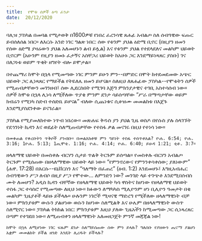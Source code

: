 ```yaml
---
title:  የሞቱ ሰዎች ዕጣ ፈንታ
date:  20/12/2020
---
```


ባሊዝ ፓስካል በመባል የሚታወቅ በ1600ዎቹ የነበረ ፈረንሳዊ ጸሐፊ አብልጦ ስለ ሰብዓዊው ፍጡር ይብሰለሰል ነበር። ለእርሱ አንድ ነገር ግልጽ ነበር: ሰው የቱንም ያህል ዕድሜ ቢኖር (በዚያን ዘመን የሰው ዕድሜ ያዛሬውን ያህል አለመሆኑን ልብ ይሏል) እና የቱንም ያህል የተደላደለና መልካም ህይወት ቢኖርም (አሁንም የዚያን ዘመኑ ፈታኝና አስቸጋሪ ህይወት ከአሁኑ ጋር እንደማይነጻጸር ያስቡ) ገና በለጋነቱ ወይም ጥቂት ዘግየት ብሎ ይሞታል።

በተጨማሪ ከሞት በኋላ የሚመጣው ነገር ምንም ይሁን ምን--በምድር በሞት ከተደመደመው አጭር ህይወት ጋር ሊነጻጸር የማይችል የትዬለሌ ዘመን ይሆናል። ስለዚህ ለጸሐፊው ፓስካል--የሞቱትን ሰዎች የሚጠብቃቸውን መገንዘብ፤ ሰው ሊደርስበት የሚገባ እጅግ ምክንያታዊና ተገቢ አስተሳሰብ ነው። ሰዎች ከሞቱ በኋላ ሊነሳ ለሚችለው ጥያቄ ምንም ደንታ ሳይሰጣቸው “ሥራ በማጣታቸው ወይም ክብሬን የሚነካ ስድብ ተሰድቤ ይሆናል” ብለው ሲጨነቁና ሲቆዝሙ መመልከቱ በእጀጉ እንደሚያስደንቀው ይናገራል።

ፓስካል የሚያመለክተው ነጥብ ነበረው። መጽሐፍ ቅዱስ ያን ያህል ጊዜ ወስዶ በየሱስ ያሉ ስላገኙት የደኅንነት ኪዳን እና ወደፊት ስለሚጠብቃቸው የተስፋ ቃል መናገሩ በዚህ የተነሳ ነው።

`በመቀጠል የቀረቡትን ጥቅሶች ያንብቡ። በመልእክቶቹ ምን ዓይነት ተስፋ ተሰጥቶአል? ዮሐ. 6:54; ዮሐ. 3:16; 1ዮሐ. 5:13; 1ጢሞቴ. 1:16; ዮሐ. 4:14; ዮሐ. 6:40; ይሁዳ 1:21; ቲቶ. 3:7።`

ዘላለማዊ ህይወት በመስቀሉ ብርሃን ሲታይ ጥልቅ ትርጉም ይሰጣል። የመስቀሉ ብርሃን አብልጦ ትርጉም የሚሰጠው በዘላለማዊው ህይወት ላይ ነው። “የምንኖረውና የምንንቀሳቀሰው; ያለነውም” (ሐዋ. 17:28) በእርሱ--ዩኒቨርስን እና “ዓለማት በፈጠረ” (ዕብ. 1:2) እንደመሆኑ፤ እግዚአብሔር ሰብዓዊውን ሥጋ ለብሶ በዚያ ሥጋ የሞተው… ለምንድን ነው? መንገድ ላይ ተገጭቶ እንደሚበሰብስ ሙት ለመሆን? አዲስ ኪዳን ብቸኛው የዘላለማዊ ህይወት ካሳ ዋስትና ከሆነው የዘላለማዊ ህይወት ተስፋ ጋር ተሳስሮ የሚመጣው ለዚህ ነው። ክፉውን ለማካካስ ሚሊዮንም ሆነ ቢሊዮን ዓመታት በቂ መልካም ጊዜያቶች ላይዙ ይችላሉ። ሁሉንም ነገሮች ሚዛናዊ ማድረግ የሚችለው ዘላለማዊነት ብቻ ነው። ምክንያቱም ውሱን ያልሆነው ወሱን ከሆነው ስለሚልቅ እና ሁሌም በዘላለማዊነት ውስጥ ስለሚኖር ነው። ፓስካል ትክክል ነበር: ምክንያቱም እዚህ ያለው ጊዜአችን ከሚመጣው ጋር ሲነጻረጸር በጣም የተገደበ ነው። ለሚጠብቀን ዘላለማዊነት አለመዘጋጀት ምንኛ መጃጃል ነው!

`ከሞት በኋላ ለሚሆነው ነገር ፍጹም ደንታ ስለማይሰጠው ሰው ምን ይላሉ? ግለሰቡ የያዘውን ጤናማ ያልሆነ አቋም መመልከት ይችል ዘንድ እንዴት ሊረዱት ይችላሉ?`
